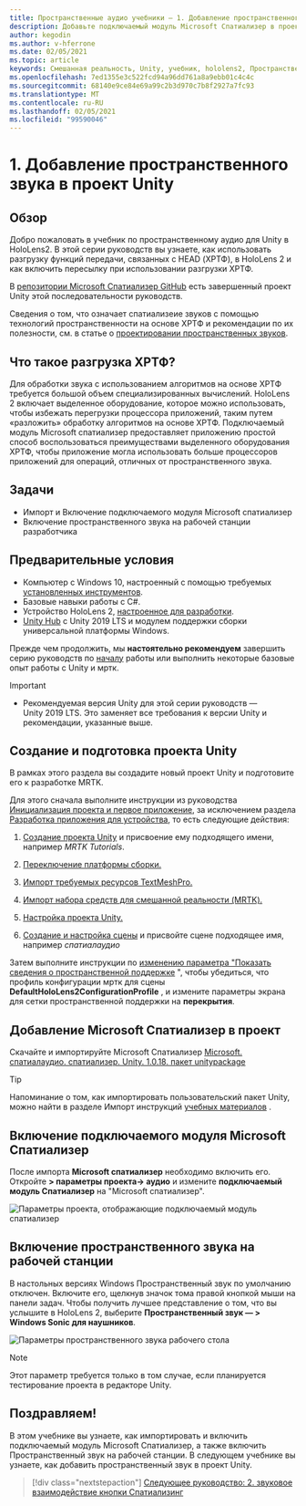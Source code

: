 ```yaml
---
title: Пространственные аудио учебники — 1. Добавление пространственного звука в проект
description: Добавьте подключаемый модуль Microsoft Спатиализер в проект Unity, чтобы получить доступ к аппаратной разгрузке HoloLens 2 ХРТФ.
author: kegodin
ms.author: v-hferrone
ms.date: 02/05/2021
ms.topic: article
keywords: Смешанная реальность, Unity, учебник, hololens2, Пространственный звук, МРТК, набор средств для смешанной реальности, UWP, Windows 10, ХРТФ, функция передачи, связанная с HEAD, переглагол, Microsoft Спатиализер
ms.openlocfilehash: 7ed1355e3c522fcd94a96dd761a8a9ebb01c4c4c
ms.sourcegitcommit: 68140e9ce84e69a99c2b3d970c7b8f2927a7fc93
ms.translationtype: MT
ms.contentlocale: ru-RU
ms.lasthandoff: 02/05/2021
ms.locfileid: "99590046"
---
```

# <a name="1-adding-spatial-audio-to-your-unity-project"></a>1. Добавление пространственного звука в проект Unity

## <a name="overview"></a>Обзор

Добро пожаловать в учебник по пространственному аудио для Unity в HoloLens2. В этой серии руководств вы узнаете, как использовать разгрузку функций передачи, связанных с HEAD (ХРТФ), в HoloLens 2 и как включить пересылку при использовании разгрузки ХРТФ.

В [репозитории Microsoft Спатиализер GitHub](https://github.com/microsoft/spatialaudio-unity) есть завершенный проект Unity этой последовательности руководств.

Сведения о том, что означает спатиализеие звуков с помощью технологий пространственности на основе ХРТФ и рекомендации по их полезности, см. в статье о [проектировании пространственных звуков](/windows/mixed-reality/spatial-sound-design).

## <a name="what-is-hrtf-offload"></a>Что такое разгрузка ХРТФ?

Для обработки звука с использованием алгоритмов на основе ХРТФ требуется большой объем специализированных вычислений. HoloLens 2 включает выделенное оборудование, которое можно использовать, чтобы избежать перегрузки процессора приложений, таким путем «разложить» обработку алгоритмов на основе ХРТФ.  Подключаемый модуль Microsoft спатиализер предоставляет приложению простой способ воспользоваться преимуществами выделенного оборудования ХРТФ, чтобы приложение могла использовать больше процессоров приложений для операций, отличных от пространственного звука.

## <a name="objectives"></a>Задачи

* Импорт и Включение подключаемого модуля Microsoft спатиализер
* Включение пространственного звука на рабочей станции разработчика

## <a name="prerequisites"></a>Предварительные условия

* Компьютер с Windows 10, настроенный с помощью требуемых [установленных инструментов](../../install-the-tools.md).
* Базовые навыки работы с C#.
* Устройство HoloLens 2, [настроенное для разработки](../../platform-capabilities-and-apis/using-visual-studio.md#enabling-developer-mode).
* <a href="https://docs.unity3d.com/Manual/GettingStartedInstallingHub.html" target="_blank">Unity Hub</a> с Unity 2019 LTS и модулем поддержки сборки универсальной платформы Windows.

Прежде чем продолжить, мы **настоятельно рекомендуем** завершить серию руководств по [началу](mr-learning-base-01.md) работы или выполнить некоторые базовые опыт работы с Unity и мртк.

> [!IMPORTANT]
>
> * Рекомендуемая версия Unity для этой серии руководств — Unity 2019 LTS. Это заменяет все требования к версии Unity и рекомендации, указанные выше.

## <a name="creating-and-preparing-the-unity-project"></a>Создание и подготовка проекта Unity

В рамках этого раздела вы создадите новый проект Unity и подготовите его к разработке MRTK.

Для этого сначала выполните инструкции из руководства [Инициализация проекта и первое приложение](mr-learning-base-02.md), за исключением раздела [Разработка приложения для устройства](mr-learning-base-02.md#building-your-application-to-your-hololens-2), то есть следующие действия:

1. [Создание проекта Unity](mr-learning-base-02.md#creating-the-unity-project) и присвоение ему подходящего имени, например *MRTK Tutorials*.

1. [Переключение платформы сборки.](mr-learning-base-02.md#configuring-the-unity-project)

1. [Импорт требуемых ресурсов TextMeshPro.](mr-learning-base-02.md#importing-the-textmeshpro-essential-resources)

1. [Импорт набора средств для смешанной реальности (MRTK).](mr-learning-base-02.md#importing-the-mixed-reality-toolkit)

1. [Настройка проекта Unity.](mr-learning-base-02.md#configuring-the-unity-project)

1. [Создание и настройка сцены](mr-learning-base-02.md#creating-and-configuring-the-scene) и присвойте сцене подходящее имя, например *спатиалаудио*

Затем выполните инструкции по [изменению параметра "Показать сведения о пространственной поддержке](mr-learning-base-03.md#changing-the-spatial-awareness-display-option) ", чтобы убедиться, что профиль конфигурации мртк для сцены **DefaultHoloLens2ConfigurationProfile** , и измените параметры экрана для сетки пространственной поддержки на **перекрытия**.

## <a name="adding-microsoft-spatializer-to-the-project"></a>Добавление Microsoft Спатиализер в проект

Скачайте и импортируйте Microsoft Спатиализер  <a href="https://github.com/microsoft/spatialaudio-unity/releases/download/v1.0.18/Microsoft.SpatialAudio.Spatializer.Unity.1.0.18.unitypackage" target="_blank">Microsoft. спатиалаудио. спатиализер. Unity. 1.0.18. пакет unitypackage </a>

>[!TIP]
> Напоминание о том, как импортировать пользовательский пакет Unity, можно найти в разделе Импорт инструкций [учебных материалов](mr-learning-base-04.md#importing-the-tutorial-assets) .

## <a name="enable-the-microsoft-spatializer-plugin"></a>Включение подключаемого модуля Microsoft Спатиализер

После импорта **Microsoft спатиализер** необходимо включить его. Откройте **> параметры проекта-> аудио** и измените **подключаемый модуль Спатиализер** на "Microsoft спатиализер".

![Параметры проекта, отображающие подключаемый модуль спатиализер](images/spatial-audio/spatial-audio-01-section3-step1-1.png)

## <a name="enable-spatial-audio-on-your-workstation"></a>Включение пространственного звука на рабочей станции

В настольных версиях Windows Пространственный звук по умолчанию отключен. Включите его, щелкнув значок тома правой кнопкой мыши на панели задач. Чтобы получить лучшее представление о том, что вы услышите в HoloLens 2, выберите **Пространственный звук — > Windows Sonic для наушников**.

![Параметры пространственного звука рабочего стола](images/spatial-audio/spatial-audio-01-section4-step1-1.png)

> [!NOTE]
> Этот параметр требуется только в том случае, если планируется тестирование проекта в редакторе Unity.

## <a name="congratulations"></a>Поздравляем!

В этом учебнике вы узнаете, как импортировать и включить подключаемый модуль Microsoft Спатиализер, а также включить Пространственный звук на рабочей станции.
В следующем учебнике вы узнаете, как добавить пространственный звук в проект Unity.

> [!div class="nextstepaction"]
> [Следующее руководство: 2. звуковое взаимодействие кнопки Спатиализинг](unity-spatial-audio-ch2.md)
